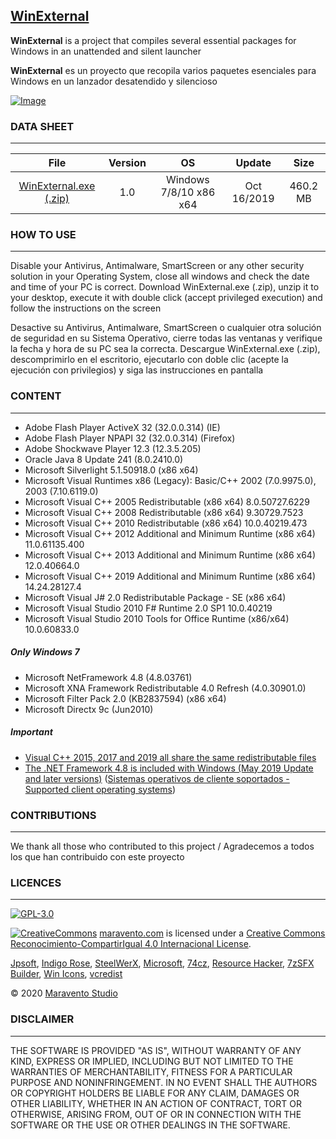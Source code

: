 ## [WinExternal](https://www.maravento.com/p/winexternal.html)

**WinExternal** is a project that compiles several essential packages for Windows in an unattended and silent launcher

**WinExternal** es un proyecto que recopila varios paquetes esenciales para Windows en un lanzador desatendido y silencioso

[![Image](https://2.bp.blogspot.com/-iZ_fW9WYLHM/XOV_tAfCZkI/AAAAAAAAHW8/B-RdtgeEwX08oizgP3VDG-_kdWb95ngaQCLcBGAs/s1600/winexternal.png)](http://www.maravento.com/p/winexternal.html)

### DATA SHEET
---

|File|Version|OS|Update|Size|
| :---: | :---: | :---: | :---: | :---: |
|[WinExternal.exe (.zip)](https://gitlab.com/maravento/binaries/raw/master/WinExternal.zip)|1.0|Windows 7/8/10 x86 x64|Oct 16/2019|460.2 MB|

### HOW TO USE
---

Disable your Antivirus, Antimalware, SmartScreen or any other security solution in your Operating System, close all windows and check the date and time of your PC is correct. Download WinExternal.exe (.zip), unzip it to your desktop, execute it with double click (accept privileged execution) and follow the instructions on the screen

Desactive su Antivirus, Antimalware, SmartScreen o cualquier otra solución de seguridad en su Sistema Operativo, cierre todas las ventanas y verifique la fecha y hora de su PC sea la correcta. Descargue WinExternal.exe (.zip), descomprimirlo en el escritorio, ejecutarlo con doble clic (acepte la ejecución con privilegios) y siga las instrucciones en pantalla

### CONTENT
---

- Adobe Flash Player ActiveX 32 (32.0.0.314) (IE)
- Adobe Flash Player NPAPI 32 (32.0.0.314) (Firefox)
- Adobe Shockwave Player 12.3 (12.3.5.205)
- Oracle Java 8 Update 241 (8.0.2410.0)
- Microsoft Silverlight 5.1.50918.0 (x86 x64)
- Microsoft Visual Runtimes x86 (Legacy): Basic/C++ 2002 (7.0.9975.0), 2003 (7.10.6119.0)
- Microsoft Visual C++ 2005 Redistributable (x86 x64) 8.0.50727.6229
- Microsoft Visual C++ 2008 Redistributable (x86 x64) 9.30729.7523
- Microsoft Visual C++ 2010 Redistributable (x86 x64) 10.0.40219.473
- Microsoft Visual C++ 2012 Additional and Minimum Runtime (x86 x64) 11.0.61135.400
- Microsoft Visual C++ 2013 Additional and Minimum Runtime (x86 x64) 12.0.40664.0
- Microsoft Visual C++ 2019 Additional and Minimum Runtime (x86 x64) 14.24.28127.4
- Microsoft Visual J# 2.0 Redistributable Package - SE (x86 x64)
- Microsoft Visual Studio 2010 F# Runtime 2.0 SP1 10.0.40219
- Microsoft Visual Studio 2010 Tools for Office Runtime (x86/x64) 10.0.60833.0

##### Only Windows 7

- Microsoft NetFramework 4.8 (4.8.03761)
- Microsoft XNA Framework Redistributable 4.0 Refresh (4.0.30901.0)
- Microsoft Filter Pack 2.0 (KB2837594) (x86 x64)
- Microsoft Directx 9c (Jun2010)

##### Important

- [Visual C++ 2015, 2017 and 2019 all share the same redistributable files](https://support.microsoft.com/en-us/help/2977003/the-latest-supported-visual-c-downloads)
- [The .NET Framework 4.8 is included with Windows (May 2019 Update and later versions)](https://docs.microsoft.com/en-us/dotnet/framework/install/on-windows-10#net-framework-48) ([Sistemas operativos de cliente soportados - Supported client operating systems](https://docs.microsoft.com/en-us/dotnet/framework/get-started/system-requirements#supported-client-operating-systems))

### CONTRIBUTIONS
---

We thank all those who contributed to this project / Agradecemos a todos los que han contribuido con este proyecto

### LICENCES
---

[![GPL-3.0](https://img.shields.io/badge/License-GPLv3-blue.svg)](https://www.gnu.org/licenses/gpl.txt)

[![CreativeCommons](https://licensebuttons.net/l/by-sa/4.0/88x31.png)](http://creativecommons.org/licenses/by-sa/4.0/)
[maravento.com](http://www.maravento.com) is licensed under a [Creative Commons Reconocimiento-CompartirIgual 4.0 Internacional License](http://creativecommons.org/licenses/by-sa/4.0/).

[Jpsoft](https://jpsoft.com/), [Indigo Rose](https://www.indigorose.com/autoplay-media-studio/), [SteelWerX](https://fstaal01.home.xs4all.nl/swreg-us.html), [Microsoft](https://www.microsoft.com/), [74cz](http://74.cz/es/make-sfx/index.php), [Resource Hacker](http://www.angusj.com/resourcehacker/), [7zSFX Builder](https://sourceforge.net/projects/s-zipsfxbuilder/), [Win Icons](http://www.iconarchive.com/show/fs-icons-by-franksouza183/Places-folder-windows-icon.html), [vcredist](https://github.com/abbodi1406/vcredist)

© 2020 [Maravento Studio](http://www.maravento.com)

### DISCLAIMER
---

THE SOFTWARE IS PROVIDED "AS IS", WITHOUT WARRANTY OF ANY KIND, EXPRESS OR IMPLIED, INCLUDING BUT NOT LIMITED TO THE WARRANTIES OF MERCHANTABILITY, FITNESS FOR A PARTICULAR PURPOSE AND NONINFRINGEMENT. IN NO EVENT SHALL THE AUTHORS OR COPYRIGHT HOLDERS BE LIABLE FOR ANY CLAIM, DAMAGES OR OTHER LIABILITY, WHETHER IN AN ACTION OF CONTRACT, TORT OR OTHERWISE, ARISING FROM, OUT OF OR IN CONNECTION WITH THE SOFTWARE OR THE USE OR OTHER DEALINGS IN THE SOFTWARE.
